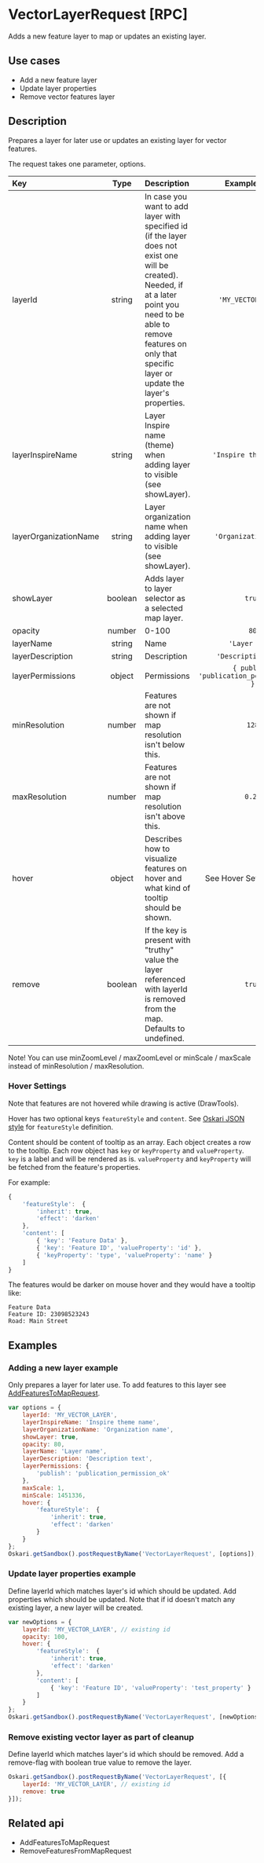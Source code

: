 # VectorLayerRequest [RPC]

Adds a new feature layer to map or updates an existing layer.

## Use cases

- Add a new feature layer
- Update layer properties
- Remove vector features layer

## Description

Prepares a layer for later use or updates an existing layer for vector features.

The request takes one parameter, options.

|Key|Type|Description|Example value|
|:---|:---:|:---|:---:|
| layerId | string | In case you want to add layer with specified id (if the layer does not exist one will be created). Needed, if at a later point you need to be able to remove features on only that specific layer or update the layer's properties. | `'MY_VECTOR_LAYER'` |
| layerInspireName | string | Layer Inspire name (theme) when adding layer to visible (see showLayer). | `'Inspire theme name'` |
| layerOrganizationName | string | Layer organization name when adding layer to visible (see showLayer). | `'Organization name'` |
| showLayer | boolean | Adds layer to layer selector as a selected map layer. | `true` |
| opacity | number | 0-100 | `80` |
| layerName | string | Name | `'Layer name'` |
| layerDescription | string | Description | `'Description text'` | 
| layerPermissions | object | Permissions | `{ publish: 'publication_permission_ok' }` |
| minResolution | number | Features are not shown if map resolution isn't below this. | `128` |
| maxResolution | number | Features are not shown if map resolution isn't above this. | `0.25` |
| hover | object | Describes how to visualize features on hover and what kind of tooltip should be shown. | See Hover Settings below |
| remove | boolean | If the key is present with "truthy" value the layer referenced with layerId is removed from the map. Defaults to undefined. | `true` |

Note! You can use minZoomLevel / maxZoomLevel or minScale / maxScale instead of minResolution / maxResolution.

### Hover Settings

Note that features are not hovered while drawing is active (DrawTools). 

Hover has two optional keys `featureStyle` and `content`. See [Oskari JSON style](/documentation/examples/oskari-style) for `featureStyle` definition.

Content should be content of tooltip as an array. Each object creates a row to the tooltip.
Each row object has `key` or `keyProperty` and `valueProperty`.
`key` is a label and will be rendered as is.
`valueProperty` and `keyProperty` will be fetched from the feature's properties.

For example:
```javascript
{
    'featureStyle':  {
        'inherit': true,
        'effect': 'darken'
    },
    'content': [
        { 'key': 'Feature Data' },
        { 'key': 'Feature ID', 'valueProperty': 'id' },
        { 'keyProperty': 'type', 'valueProperty': 'name' }
    ]
}
```
The features would be darker on mouse hover and they would have a tooltip like:
```
Feature Data
Feature ID: 23098523243
Road: Main Street
```

## Examples
### Adding a new layer example
Only prepares a layer for later use. To add features to this layer see [AddFeaturesToMapRequest](/api/requests/#unreleased/mapping/mapmodule/request/addfeaturestomaprequest.md).

```javascript
var options = {
    layerId: 'MY_VECTOR_LAYER',
    layerInspireName: 'Inspire theme name',
    layerOrganizationName: 'Organization name',
    showLayer: true,
    opacity: 80,
    layerName: 'Layer name',
    layerDescription: 'Description text',
    layerPermissions: {
        'publish': 'publication_permission_ok'
    },
    maxScale: 1,
    minScale: 1451336,
    hover: {
        'featureStyle':  {
            'inherit': true,
            'effect': 'darken'
        }
    }
};
Oskari.getSandbox().postRequestByName('VectorLayerRequest', [options]); 

```
### Update layer properties example

Define layerId which matches layer's id which should be updated. Add properties which should be updated. Note that if id doesn't match any existing layer, a new layer will be created.

```javascript
var newOptions = {
    layerId: 'MY_VECTOR_LAYER', // existing id
    opacity: 100,
    hover: {
        'featureStyle':  {
            'inherit': true,
            'effect': 'darken'
        },
        'content': [
            { 'key': 'Feature ID', 'valueProperty': 'test_property' }
        ]
    }
};
Oskari.getSandbox().postRequestByName('VectorLayerRequest', [newOptions]); 
```

### Remove existing vector layer as part of cleanup

Define layerId which matches layer's id which should be removed. Add a remove-flag with boolean true value to remove the layer.

```javascript
Oskari.getSandbox().postRequestByName('VectorLayerRequest', [{
    layerId: 'MY_VECTOR_LAYER', // existing id
    remove: true
}]);
```

## Related api

- AddFeaturesToMapRequest
- RemoveFeaturesFromMapRequest
